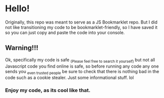 # Hello!
Originally, this repo was meant to serve as a JS Bookmarklet repo. But I did not like transitioning my code to be bookmarklet-friendly, so I have saved it so you can just copy and paste the code into your console. 
## Warning!!!
Ok, specifically my code is safe <sub> (Please feel free to search it yourself) </sub> but not all Javascript code you find online is safe, so before running any code any one sends you <sub>even trusted people</sub> be sure to check that there is nothing bad in the code such as a cookie stealer. Just some informational stuff. lol
### Enjoy my code, as its cool like that.
